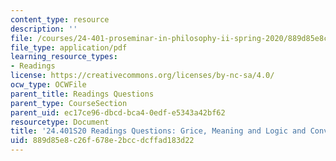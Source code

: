 ```yaml
---
content_type: resource
description: ''
file: /courses/24-401-proseminar-in-philosophy-ii-spring-2020/889d85e8c26f678e2bccdcffad183d22_MIT24_401S20_Questions4.pdf
file_type: application/pdf
learning_resource_types:
- Readings
license: https://creativecommons.org/licenses/by-nc-sa/4.0/
ocw_type: OCWFile
parent_title: Readings Questions
parent_type: CourseSection
parent_uid: ec17ce96-dbcd-bca4-0edf-e5343a42bf62
resourcetype: Document
title: '24.401S20 Readings Questions: Grice, Meaning and Logic and Conversation'
uid: 889d85e8-c26f-678e-2bcc-dcffad183d22
---
```


